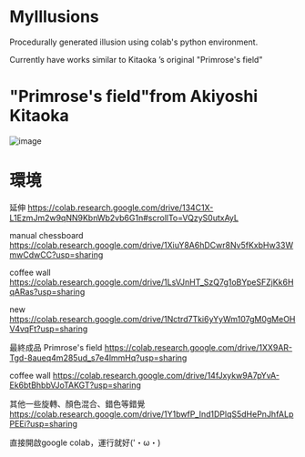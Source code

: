 # Mylllusions
Procedurally generated illusion using colab's python environment.

Currently have works similar to Kitaoka ’s original "Primrose's field"
# "Primrose's field"from Akiyoshi Kitaoka

![image](https://github.com/user-attachments/assets/24c70657-9623-4dec-b8ed-830d44f9dab3)

# 環境

延伸
https://colab.research.google.com/drive/134C1X-L1EzmJm2w9qNN9KbnWb2vb6G1n#scrollTo=VQzyS0utxAyL

manual chessboard
https://colab.research.google.com/drive/1XiuY8A6hDCwr8Nv5fKxbHw33WmwCdwCC?usp=sharing

coffee wall
https://colab.research.google.com/drive/1LsVJnHT_SzQ7g1oBYpeSFZjKk6HqARas?usp=sharing

new
https://colab.research.google.com/drive/1Nctrd7Tki6yYyWm107gM0gMeOHV4vqFt?usp=sharing

最終成品
Primrose's field
https://colab.research.google.com/drive/1XX9AR-Tgd-8aueq4m285ud_s7e4lmmHq?usp=sharing

coffee wall
https://colab.research.google.com/drive/14fJxykw9A7pYvA-Ek6btBhbbVJoTAKGT?usp=sharing

其他一些旋轉、顏色混合、錯色等錯覺
https://colab.research.google.com/drive/1Y1bwfP_Ind1DPlqS5dHePnJhfALpPEEi?usp=sharing

直接開啟google colab，運行就好('・ω・)
